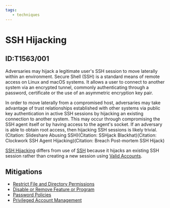 ```yaml
---
tags:
   - techniques
---
```

# SSH Hijacking
## ID:T1563/001
Adversaries may hijack a legitimate user's SSH session to move laterally within an environment. Secure Shell (SSH) is a standard means of remote access on Linux and macOS systems. It allows a user to connect to another system via an encrypted tunnel, commonly authenticating through a password, certificate or the use of an asymmetric encryption key pair.

In order to move laterally from a compromised host, adversaries may take advantage of trust relationships established with other systems via public key authentication in active SSH sessions by hijacking an existing connection to another system. This may occur through compromising the SSH agent itself or by having access to the agent's socket. If an adversary is able to obtain root access, then hijacking SSH sessions is likely trivial.(Citation: Slideshare Abusing SSH)(Citation: SSHjack Blackhat)(Citation: Clockwork SSH Agent Hijacking)(Citation: Breach Post-mortem SSH Hijack)

[SSH Hijacking](/mitre/techniques/T1563/001) differs from use of [SSH](/mitre/techniques/T1021/004) because it hijacks an existing SSH session rather than creating a new session using [Valid Accounts](/mitre/techniques/T1078).
## Mitigations
* [Restrict File and Directory Permissions](mitigations/M1022)
* [Disable or Remove Feature or Program](mitigations/M1042)
* [Password Policies](mitigations/M1027)
* [Privileged Account Management](mitigations/M1026)
